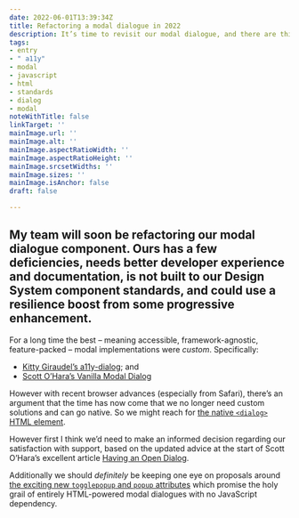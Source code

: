 ```yaml
---
date: 2022-06-01T13:39:34Z
title: Refactoring a modal dialogue in 2022
description: It’s time to revisit our modal dialogue, and there are things to consider
tags:
- entry
- " a11y"
- modal
- javascript
- html
- standards
- dialog
- modal
noteWithTitle: false
linkTarget: ''
mainImage.url: ''
mainImage.alt: ''
mainImage.aspectRatioWidth: ''
mainImage.aspectRatioHeight: ''
mainImage.srcsetWidths: ''
mainImage.sizes: ''
mainImage.isAnchor: false
draft: false

---
```

My team will soon be refactoring our modal dialogue component. Ours has a few deficiencies, needs better developer experience and documentation, is not built to our Design System component standards, and could use a resilience boost from some progressive enhancement.
---

For a long time the best – meaning accessible, framework-agnostic, feature-packed – modal implementations were _custom_. Specifically:

* [Kitty Giraudel’s a11y-dialog](https://a11y-dialog.netlify.app/); and 
* [Scott O’Hara’s Vanilla Modal Dialog](https://scottaohara.github.io/accessible_modal_window/)

However with recent browser advances (especially from Safari), there’s an argument that the time has now come that we no longer need custom solutions and can go native. So we might reach for [the native  `<dialog>` HTML element](https://twitter.com/Una/status/1508926326392164353).

However first I think we’d need to make an informed decision regarding our satisfaction with support, based on the updated advice at the start of Scott O’Hara’s excellent article [Having an Open Dialog](https://www.scottohara.me/blog/2019/03/05/open-dialog.html).

Additionally we should _definitely_ be keeping one eye on proposals around [the exciting new `togglepopup` and `popup` attributes](https://twitter.com/jh3yy/status/1529909208098947072) which promise the holy grail of entirely HTML-powered modal dialogues with no JavaScript dependency.
